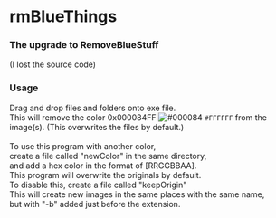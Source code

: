 # rmBlueThings

### The upgrade to RemoveBlueStuff
(I lost the source code)

### Usage
Drag and drop files and folders onto exe file. <br>
This will remove the color 0x000084FF ![#000084](https://placehold.co/16x16/000084/000084.png) `#FFFFFF` from the image(s). (This overwrites the files by default.)<br><br>
To use this program with another color, <br>
create a file called "newColor" in the same directory, <br>
and add a hex color in the format of [RRGGBBAA].
<br>
This program will overwrite the originals by default.<br>
To disable this, create a file called "keepOrigin"<br>
This will create new images in the same places with the same name, <br>
but with "-b" added just before the extension. <br>